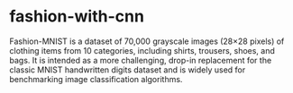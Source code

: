 # fashion-with-cnn
Fashion-MNIST is a dataset of 70,000 grayscale images (28×28 pixels) of clothing items from 10 categories, including shirts, trousers, shoes, and bags. It is intended as a more challenging, drop-in replacement for the classic MNIST handwritten digits dataset and is widely used for benchmarking image classification algorithms.
